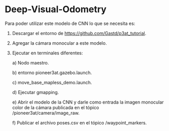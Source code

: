 # Deep-Visual-Odometry

Para poder utilizar este modelo de CNN lo que se necesita es:

1) Descargar el entorno de https://github.com/Gastd/p3at_tutorial.

2) Agregar la cámara monocular a este modelo.

3) Ejecutar en terminales diferentes:

   a) Nodo maestro.
   
   b) entorno pioneer3at.gazebo.launch.
   
   c) move_base_mapless_demo.launch.

   d) Ejecutar gmapping.

   e) Abrir el modelo de la CNN y darle como entrada la imagen monocular color de la cámara publicada en el tópico /pioneer3at/camera/image_raw.

   f) Publicar el archivo poses.csv en el tópico /waypoint_markers.
